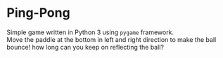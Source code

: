 
# Ping-Pong

Simple game written in Python 3 using `pygame` framework.\
Move the paddle at the bottom in left and right direction to make the ball bounce! how long can you keep on reflecting the ball?
